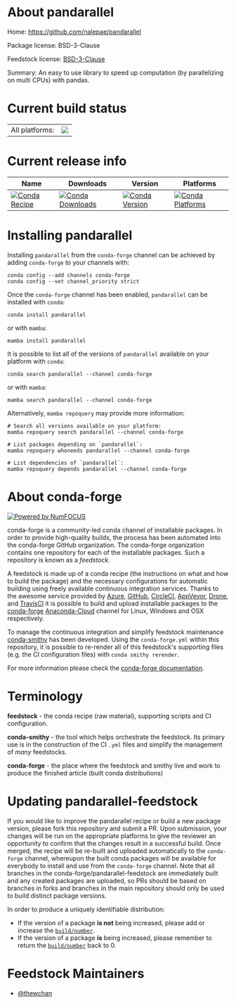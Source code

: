 About pandarallel
=================

Home: https://github.com/nalepae/pandarallel

Package license: BSD-3-Clause

Feedstock license: [BSD-3-Clause](https://github.com/conda-forge/pandarallel-feedstock/blob/main/LICENSE.txt)

Summary: An easy to use library to speed up computation (by parallelizing on multi CPUs) with pandas.

Current build status
====================


<table><tr><td>All platforms:</td>
    <td>
      <a href="https://dev.azure.com/conda-forge/feedstock-builds/_build/latest?definitionId=12994&branchName=main">
        <img src="https://dev.azure.com/conda-forge/feedstock-builds/_apis/build/status/pandarallel-feedstock?branchName=main">
      </a>
    </td>
  </tr>
</table>

Current release info
====================

| Name | Downloads | Version | Platforms |
| --- | --- | --- | --- |
| [![Conda Recipe](https://img.shields.io/badge/recipe-pandarallel-green.svg)](https://anaconda.org/conda-forge/pandarallel) | [![Conda Downloads](https://img.shields.io/conda/dn/conda-forge/pandarallel.svg)](https://anaconda.org/conda-forge/pandarallel) | [![Conda Version](https://img.shields.io/conda/vn/conda-forge/pandarallel.svg)](https://anaconda.org/conda-forge/pandarallel) | [![Conda Platforms](https://img.shields.io/conda/pn/conda-forge/pandarallel.svg)](https://anaconda.org/conda-forge/pandarallel) |

Installing pandarallel
======================

Installing `pandarallel` from the `conda-forge` channel can be achieved by adding `conda-forge` to your channels with:

```
conda config --add channels conda-forge
conda config --set channel_priority strict
```

Once the `conda-forge` channel has been enabled, `pandarallel` can be installed with `conda`:

```
conda install pandarallel
```

or with `mamba`:

```
mamba install pandarallel
```

It is possible to list all of the versions of `pandarallel` available on your platform with `conda`:

```
conda search pandarallel --channel conda-forge
```

or with `mamba`:

```
mamba search pandarallel --channel conda-forge
```

Alternatively, `mamba repoquery` may provide more information:

```
# Search all versions available on your platform:
mamba repoquery search pandarallel --channel conda-forge

# List packages depending on `pandarallel`:
mamba repoquery whoneeds pandarallel --channel conda-forge

# List dependencies of `pandarallel`:
mamba repoquery depends pandarallel --channel conda-forge
```


About conda-forge
=================

[![Powered by
NumFOCUS](https://img.shields.io/badge/powered%20by-NumFOCUS-orange.svg?style=flat&colorA=E1523D&colorB=007D8A)](https://numfocus.org)

conda-forge is a community-led conda channel of installable packages.
In order to provide high-quality builds, the process has been automated into the
conda-forge GitHub organization. The conda-forge organization contains one repository
for each of the installable packages. Such a repository is known as a *feedstock*.

A feedstock is made up of a conda recipe (the instructions on what and how to build
the package) and the necessary configurations for automatic building using freely
available continuous integration services. Thanks to the awesome service provided by
[Azure](https://azure.microsoft.com/en-us/services/devops/), [GitHub](https://github.com/),
[CircleCI](https://circleci.com/), [AppVeyor](https://www.appveyor.com/),
[Drone](https://cloud.drone.io/welcome), and [TravisCI](https://travis-ci.com/)
it is possible to build and upload installable packages to the
[conda-forge](https://anaconda.org/conda-forge) [Anaconda-Cloud](https://anaconda.org/)
channel for Linux, Windows and OSX respectively.

To manage the continuous integration and simplify feedstock maintenance
[conda-smithy](https://github.com/conda-forge/conda-smithy) has been developed.
Using the ``conda-forge.yml`` within this repository, it is possible to re-render all of
this feedstock's supporting files (e.g. the CI configuration files) with ``conda smithy rerender``.

For more information please check the [conda-forge documentation](https://conda-forge.org/docs/).

Terminology
===========

**feedstock** - the conda recipe (raw material), supporting scripts and CI configuration.

**conda-smithy** - the tool which helps orchestrate the feedstock.
                   Its primary use is in the construction of the CI ``.yml`` files
                   and simplify the management of *many* feedstocks.

**conda-forge** - the place where the feedstock and smithy live and work to
                  produce the finished article (built conda distributions)


Updating pandarallel-feedstock
==============================

If you would like to improve the pandarallel recipe or build a new
package version, please fork this repository and submit a PR. Upon submission,
your changes will be run on the appropriate platforms to give the reviewer an
opportunity to confirm that the changes result in a successful build. Once
merged, the recipe will be re-built and uploaded automatically to the
`conda-forge` channel, whereupon the built conda packages will be available for
everybody to install and use from the `conda-forge` channel.
Note that all branches in the conda-forge/pandarallel-feedstock are
immediately built and any created packages are uploaded, so PRs should be based
on branches in forks and branches in the main repository should only be used to
build distinct package versions.

In order to produce a uniquely identifiable distribution:
 * If the version of a package **is not** being increased, please add or increase
   the [``build/number``](https://docs.conda.io/projects/conda-build/en/latest/resources/define-metadata.html#build-number-and-string).
 * If the version of a package **is** being increased, please remember to return
   the [``build/number``](https://docs.conda.io/projects/conda-build/en/latest/resources/define-metadata.html#build-number-and-string)
   back to 0.

Feedstock Maintainers
=====================

* [@thewchan](https://github.com/thewchan/)

